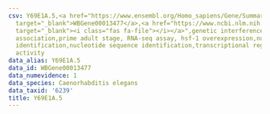 ```yaml
---
csv: Y69E1A.5,<a href="https://www.ensembl.org/Homo_sapiens/Gene/Summary?db=core;g=WBGene00013477"
  target="_blank">WBGene00013477</a>,<a href="https://www.ncbi.nlm.nih.gov/pubmed/30894454"
  target="_blank"><i class="fas fa-file"></i></a>",genetic interference,functional
  association,prime adult stage, RNA-seq assay, hsf-1 overexpression,nucleotide sequence
  identification,nucleotide sequence identification,transcriptional regulation,up-regulates
  activity
data_alias: Y69E1A.5
data_id: WBGene00013477
data_numevidence: 1
data_species: Caenorhabditis elegans
data_taxid: '6239'
title: Y69E1A.5
---
```


